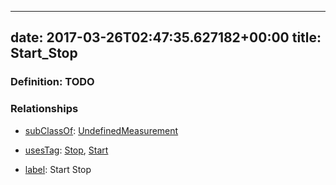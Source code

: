 
---
date: 2017-03-26T02:47:35.627182+00:00
title: Start_Stop
---
### Definition: TODO

### Relationships

* [subClassOf](http://www.w3.org/2000/01/rdf-schema#subClassOf): [UndefinedMeasurement](https://brickschema.org/schema/1.0/Brick#UndefinedMeasurement)

* [usesTag](https://brickschema.org/schema/1.0/BrickFrame#usesTag): [Stop](https://brickschema.org/schema/1.0/BrickTag#Stop), [Start](https://brickschema.org/schema/1.0/BrickTag#Start)

* [label](http://www.w3.org/2000/01/rdf-schema#label): Start Stop
